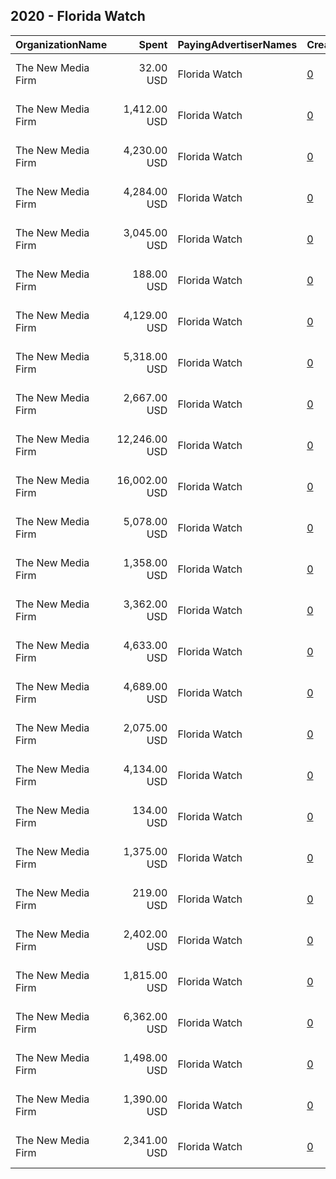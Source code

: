 ## 2020 - Florida Watch 
|OrganizationName|Spent|PayingAdvertiserNames|CreativeUrls|Impressions|Genders|AgeBrackets|CountryCodes|BillingAddresses|CandidateBallotInformation|
|:---|---:|:---|:---|---:|:---|:---|:---|:---|:---|
|The New Media Firm|32.00 USD|Florida Watch|[0](https://www.snap.com/political-ads/asset/d792f25edab24510532fa626eb73c0a9a9d44009e3cff6100b100da3e32dab5d?mediaType=mp4)|11,404||18+|united states|"1730 Rhode Island Ave, NW Ste 213,Washington,20036,US"|Florida Watch|
|The New Media Firm|1,412.00 USD|Florida Watch|[0](https://www.snap.com/political-ads/asset/9b9481fda71d7f6882fc86f8a0cdf2f0bd7abdaed751898e3e72882575ab0c56?mediaType=mp4)|303,954||18+|united states|"1730 Rhode Island Ave, NW Ste 213,Washington,20036,US"|Florida Watch|
|The New Media Firm|4,230.00 USD|Florida Watch|[0](https://www.snap.com/political-ads/asset/183fbb9f86be284ab4d5d227d65658d2adec4ee120d80e426e5bab6dd48a6a1f?mediaType=mp4)|534,282||18+|united states|"1730 Rhode Island Ave, NW Ste 213,Washington,20036,US"|Florida Watch|
|The New Media Firm|4,284.00 USD|Florida Watch|[0](https://www.snap.com/political-ads/asset/cd3a6849551d8d03742eee37e45dfa89c17d1697d314cfdaf1b3a420b1eee507?mediaType=mp4)|587,136||18+|united states|"1730 Rhode Island Ave, NW Ste 213,Washington,20036,US"|Florida Watch|
|The New Media Firm|3,045.00 USD|Florida Watch|[0](https://www.snap.com/political-ads/asset/4c829d0a7de8ac478c323405617330cb24b656c1c8719bf57563bcf5858b44ad?mediaType=mp4)|727,564||18+|united states|"1730 Rhode Island Ave, NW Ste 213,Washington,20036,US"|Florida Watch|
|The New Media Firm|188.00 USD|Florida Watch|[0](https://www.snap.com/political-ads/asset/165e4bf0a3322042f3d12cc74e5dae2143fa034eb903b7a656706780184ae062?mediaType=mp4)|9,787||18+|united states|"1730 Rhode Island Ave, NW Ste 213,Washington,20036,US"|Florida Watch|
|The New Media Firm|4,129.00 USD|Florida Watch|[0](https://www.snap.com/political-ads/asset/1926e48d40916bd99f7bcbe036fbed53424ffedb4b42d9416651dda5851ced14?mediaType=mp4)|785,167||18+|united states|"1730 Rhode Island Ave, NW Ste 213,Washington,20036,US"|Florida Watch|
|The New Media Firm|5,318.00 USD|Florida Watch|[0](https://www.snap.com/political-ads/asset/160a2aad807842dd95cf60426a6e2c42eaf855d959cec3525b578c3c45129c7c?mediaType=mp4)|385,842||18+|united states|"1730 Rhode Island Ave, NW Ste 213,Washington,20036,US"|Florida Watch|
|The New Media Firm|2,667.00 USD|Florida Watch|[0](https://www.snap.com/political-ads/asset/e2436247b63857ca5c7a6ca90fa325a9557ab762bd3413bfdc78632b193951a2?mediaType=mp4)|719,020||18+|united states|"1730 Rhode Island Ave, NW Ste 213,Washington,20036,US"|Florida Watch|
|The New Media Firm|12,246.00 USD|Florida Watch|[0](https://www.snap.com/political-ads/asset/cc76b60187d17fb7ae32698375b7b2576974b894b8faeea69b6cb5bed67e7f29?mediaType=mp4)|1,095,825||18+|united states|"1730 Rhode Island Ave, NW Ste 213,Washington,20036,US"|Florida Watch|
|The New Media Firm|16,002.00 USD|Florida Watch|[0](https://www.snap.com/political-ads/asset/9b8a012acd44afe320fb44ac506af9564c231b564293bca6f0f7db7849fcce79?mediaType=mp4)|1,361,406||18+|united states|"1730 Rhode Island Ave, NW Ste 213,Washington,20036,US"|Florida Watch|
|The New Media Firm|5,078.00 USD|Florida Watch|[0](https://www.snap.com/political-ads/asset/d094ceced9e153e2186ab56d2aa1aac1827c9748014c383957ade6998b88f8f7?mediaType=mp4)|985,684||18+|united states|"1730 Rhode Island Ave, NW Ste 213,Washington,20036,US"|Florida Watch|
|The New Media Firm|1,358.00 USD|Florida Watch|[0](https://www.snap.com/political-ads/asset/30389dc236d28faf5eb461c7fbd67ced1ee5571ea7751d8c4ce991a6fa1aa221?mediaType=mp4)|297,722||18+|united states|"1730 Rhode Island Ave, NW Ste 213,Washington,20036,US"|Florida Watch|
|The New Media Firm|3,362.00 USD|Florida Watch|[0](https://www.snap.com/political-ads/asset/2238ccc625270e8d7a5edd246bc6e9240a05a597833d90f658e770f757485199?mediaType=mp4)|801,704||18+|united states|"1730 Rhode Island Ave, NW Ste 213,Washington,20036,US"|Florida Watch|
|The New Media Firm|4,633.00 USD|Florida Watch|[0](https://www.snap.com/political-ads/asset/d269f6f73a26a98a8c2038216556ffff47dbbb038ef4a9afc742a5915bb35968?mediaType=mp4)|621,755||18+|united states|"1730 Rhode Island Ave, NW Ste 213,Washington,20036,US"|Florida Watch|
|The New Media Firm|4,689.00 USD|Florida Watch|[0](https://www.snap.com/political-ads/asset/2e1e2c854012de2f65ada3a6f736c85f56481f38496c584dd35f2e007c4a074f?mediaType=mp4)|1,080,300||18+|united states|"1730 Rhode Island Ave, NW Ste 213,Washington,20036,US"|Florida Watch|
|The New Media Firm|2,075.00 USD|Florida Watch|[0](https://www.snap.com/political-ads/asset/6f8bc3b2bfc8bdd1445effb3cc5b6a2901633234261fe930fa21e4fc53a6bc21?mediaType=mp4)|446,377||18+|united states|"1730 Rhode Island Ave, NW Ste 213,Washington,20036,US"|Florida Watch|
|The New Media Firm|4,134.00 USD|Florida Watch|[0](https://www.snap.com/political-ads/asset/4d64509c0e921a4ffdc84b65c9611bd0abd22b2b6effe6d7c4f4c9d084e5e700?mediaType=mp4)|627,578||18+|united states|"1730 Rhode Island Ave, NW Ste 213,Washington,20036,US"|Florida Watch|
|The New Media Firm|134.00 USD|Florida Watch|[0](https://www.snap.com/political-ads/asset/34991e4880ebc0f0f7faf8169d31ffc02857bea56c232e7fc6b82c121a0bfc99?mediaType=mp4)|7,437||18+|united states|"1730 Rhode Island Ave, NW Ste 213,Washington,20036,US"|Florida Watch|
|The New Media Firm|1,375.00 USD|Florida Watch|[0](https://www.snap.com/political-ads/asset/fb896f78814eaa9870d3095aab6265071e7f1b442912d7b025e9a0c124b22be1?mediaType=mp4)|137,138||18+|united states|"1730 Rhode Island Ave, NW Ste 213,Washington,20036,US"|Florida Watch|
|The New Media Firm|219.00 USD|Florida Watch|[0](https://www.snap.com/political-ads/asset/d799b7b7e1e612551391676eb69fd5fd654f312e57359cc5aa82a7d2a81c9c19?mediaType=mp4)|11,914||18+|united states|"1730 Rhode Island Ave, NW Ste 213,Washington,20036,US"|Florida Watch|
|The New Media Firm|2,402.00 USD|Florida Watch|[0](https://www.snap.com/political-ads/asset/ee3f18d69ead8ba0facc3c955e144656f7d58f93aef8c95bf0be09332d28514b?mediaType=mp4)|259,469||18+|united states|"1730 Rhode Island Ave, NW Ste 213,Washington,20036,US"|Florida Watch|
|The New Media Firm|1,815.00 USD|Florida Watch|[0](https://www.snap.com/political-ads/asset/98a12d798c47ee1029bf499c7b61ceaf15da89b2afb7e07dc76804fd4f507e49?mediaType=mp4)|413,463||18+|united states|"1730 Rhode Island Ave, NW Ste 213,Washington,20036,US"|Florida Watch|
|The New Media Firm|6,362.00 USD|Florida Watch|[0](https://www.snap.com/political-ads/asset/91c4a1ee8b8b5d0077374ebe140bd7acd51673cfa011d3290b9be79a2a305eca?mediaType=mp4)|1,201,894||18+|united states|"1730 Rhode Island Ave, NW Ste 213,Washington,20036,US"|Florida Watch|
|The New Media Firm|1,498.00 USD|Florida Watch|[0](https://www.snap.com/political-ads/asset/a947b9b644563c5cb1be4c33b4961a0cf4313cca28a529171b8407e582ba9ac8?mediaType=mp4)|301,089||18+|united states|"1730 Rhode Island Ave, NW Ste 213,Washington,20036,US"|Florida Watch|
|The New Media Firm|1,390.00 USD|Florida Watch|[0](https://www.snap.com/political-ads/asset/4d4d69c8e960dbd5ceb412f443ccf693b19ed3b664cc6b9b598e2f83d8a852c8?mediaType=mp4)|201,014||18+|united states|"1730 Rhode Island Ave, NW Ste 213,Washington,20036,US"|Florida Watch|
|The New Media Firm|2,341.00 USD|Florida Watch|[0](https://www.snap.com/political-ads/asset/3e1496aa044b7ca1f252eaed7038ee1463df45086ff60f6574fc58181b0a614b?mediaType=mp4)|352,699||18+|united states|"1730 Rhode Island Ave, NW Ste 213,Washington,20036,US"|Florida Watch|
